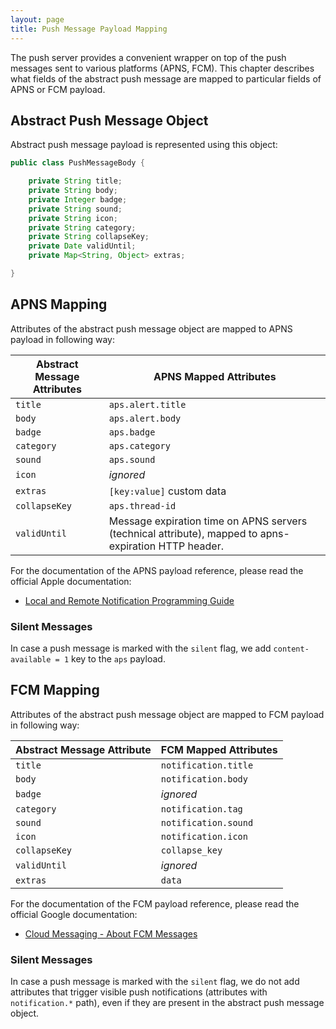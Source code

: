 ```yaml
---
layout: page
title: Push Message Payload Mapping
---
```


The push server provides a convenient wrapper on top of the push messages sent to various platforms (APNS, FCM). This chapter describes what fields of the abstract push message are mapped to particular fields of APNS or FCM payload.

## Abstract Push Message Object

Abstract push message payload is represented using this object:

```java
public class PushMessageBody {

    private String title;
    private String body;
    private Integer badge;
    private String sound;
    private String icon;
    private String category;
    private String collapseKey;
    private Date validUntil;
    private Map<String, Object> extras;

}
```

## APNS Mapping

Attributes of the abstract push message object are mapped to APNS payload in following way:


| Abstract Message Attributes | APNS Mapped Attributes  |
|-----------------------------|-------------------------|
| `title`                     | `aps.alert.title`       |
| `body`                      | `aps.alert.body`        |
| `badge`                     | `aps.badge`             |
| `category`                  | `aps.category`          |
| `sound`                     | `aps.sound`             |
| `icon`                      | _ignored_               |
| `extras`                    | `[key:value]` custom data|
| `collapseKey`               | `aps.thread-id`         |
| `validUntil`                | Message expiration time on APNS servers (technical attribute), mapped to apns-expiration HTTP header.|

For the documentation of the APNS payload reference, please read the official Apple documentation:

- [Local and Remote Notification Programming Guide](https://developer.apple.com/library/content/documentation/NetworkingInternet/Conceptual/RemoteNotificationsPG/APNSOverview.html#//apple_ref/doc/uid/TP40008194-CH8-SW1)

### Silent Messages

In case a push message is marked with the `silent` flag, we add `content-available = 1` key to the `aps` payload.

## FCM Mapping

Attributes of the abstract push message object are mapped to FCM payload in following way:

| Abstract Message Attribute      | FCM Mapped Attributes |
|---------------------------------|------------------------|
| `title`                         | `notification.title`   |
| `body`                          | `notification.body`    |
| `badge`                         | _ignored_              |
| `category`                      | `notification.tag`     |
| `sound`                         | `notification.sound`   |
| `icon`                          | `notification.icon`
| `collapseKey`                   | `collapse_key`         |
| `validUntil`                    | _ignored_              |
| `extras`                        | `data`                 |

For the documentation of the FCM payload reference, please read the official Google documentation:

- [Cloud Messaging - About FCM Messages](https://firebase.google.com/docs/cloud-messaging/concept-options)

### Silent Messages

In case a push message is marked with the `silent` flag, we do not add attributes that trigger visible push notifications (attributes with `notification.*` path), even if they are present in the abstract push message object.

